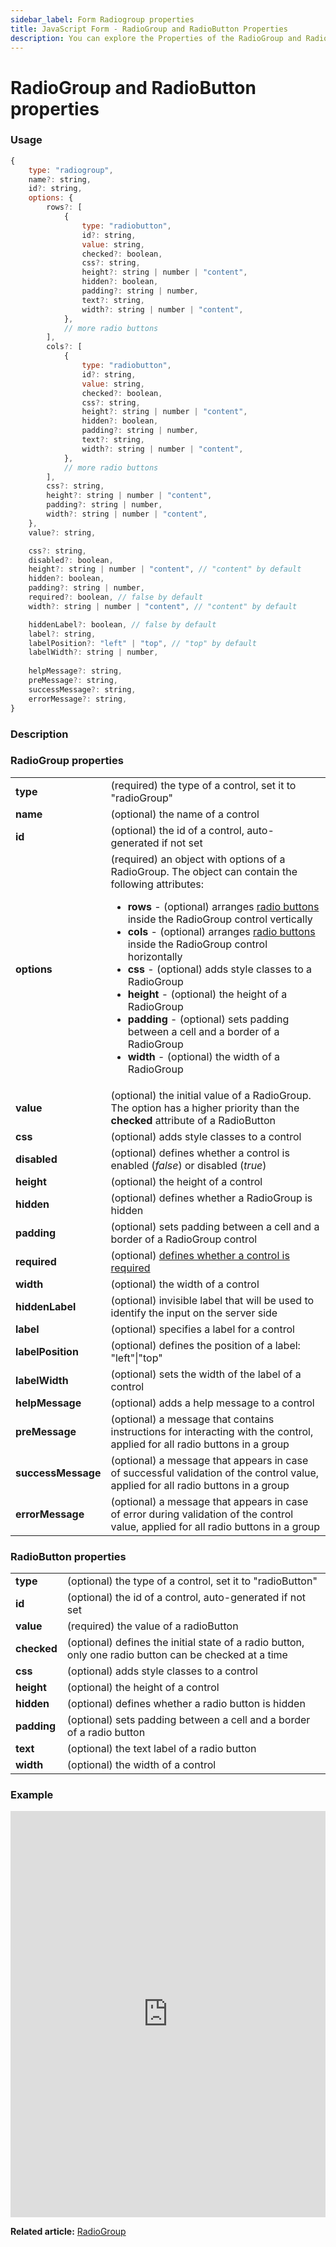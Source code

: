 ```yaml
---
sidebar_label: Form Radiogroup properties
title: JavaScript Form - RadioGroup and RadioButton Properties 
description: You can explore the Properties of the RadioGroup and RadioButton controls of Form in the documentation of the DHTMLX JavaScript UI library. Browse developer guides and API reference, try out code examples and live demos, and download a free 30-day evaluation version of DHTMLX Suite.
---
```


# RadioGroup and RadioButton properties

### Usage

~~~js
{
	type: "radiogroup",
	name?: string,
	id?: string,
	options: {
		rows?: [
			{
				type: "radiobutton",
				id?: string,
				value: string,
				checked?: boolean,
				css?: string,
				height?: string | number | "content",
				hidden?: boolean,
				padding?: string | number,
				text?: string,
				width?: string | number | "content",
			},
			// more radio buttons
		],
		cols?: [
			{
				type: "radiobutton",
				id?: string,
				value: string,
				checked?: boolean,
				css?: string,
				height?: string | number | "content",
				hidden?: boolean,
				padding?: string | number,
				text?: string,
				width?: string | number | "content",
			},
			// more radio buttons
		],
		css?: string,
		height?: string | number | "content",
		padding?: string | number,
		width?: string | number | "content",
	},
	value?: string,

	css?: string,
	disabled?: boolean,
	height?: string | number | "content", // "content" by default
	hidden?: boolean,
	padding?: string | number,
	required?: boolean, // false by default
	width?: string | number | "content", // "content" by default

	hiddenLabel?: boolean, // false by default
	label?: string,
	labelPosition?: "left" | "top", // "top" by default
	labelWidth?: string | number,
	
	helpMessage?: string,
	preMessage?: string,
	successMessage?: string,
	errorMessage?: string,
}
~~~

### Description

### RadioGroup properties

<table>
	<tbody>
        <tr>
			<td><b>type</b></td>
			<td>(required) the type of a control, set it to "radioGroup"</td>
		</tr>
		<tr>
			<td><b>name</b></td>
			<td>(optional) the name of a control</td>
		</tr>
		<tr>
			<td><b>id</b></td>
			<td>(optional) the id of a control, auto-generated if not set</td>
		</tr>
		<tr>
			<td><b>options</b></td>
			<td>(required) an object with options of a RadioGroup. The object can contain the following attributes:
				<ul>
					<li><b>rows</b> - (optional) arranges <a href="../../../../form/api/radiogroup/api_radiogroup_properties/#radiobutton-properties">radio buttons</a> inside the RadioGroup control vertically</li>
					<li><b>cols</b> - (optional) arranges <a href="../../../../form/api/radiogroup/api_radiogroup_properties/#radiobutton-properties">radio buttons</a> inside the RadioGroup control horizontally</li>
					<li><b>css</b> - (optional) adds style classes to a RadioGroup</li>
					<li><b>height</b> - (optional) the height of a RadioGroup </li>
					<li><b>padding</b> - (optional) sets padding between a cell and a border of a RadioGroup</li>
					<li><b>width</b> - (optional) the width of a RadioGroup</li>
				</ul></td>
		</tr>
		<tr>
			<td><b>value</b></td>
			<td>(optional) the initial value of a RadioGroup. The option has a higher priority than the <b>checked</b> attribute of a RadioButton</td>
		</tr>
		<tr>
			<td><b>css</b></td>
			<td>(optional) adds style classes to a control</td>
		</tr>
		<tr>
			<td><b>disabled</b></td>
			<td>(optional) defines whether a control is enabled (<i>false</i>) or disabled (<i>true</i>)</td>
		</tr>
		<tr>
			<td><b>height</b></td>
			<td>(optional) the height of a control</td>
		</tr>
		<tr>
			<td><b>hidden</b></td>
			<td>(optional) defines whether a RadioGroup is hidden</td>
		</tr>
		<tr>
			<td><b>padding</b></td>
			<td>(optional) sets padding between a cell and a border of a RadioGroup control</td>
		</tr>
		<tr>
			<td><b>required</b></td>
			<td>(optional) <a href="../../../work_with_form#validating-form">defines whether a control is required</a></td>
		</tr>
		<tr>
			<td><b>width</b></td>
			<td>(optional) the width of a control</td>
		</tr>
		<tr>
			<td><b>hiddenLabel</b></td>
			<td>(optional) invisible label that will be used to identify the input on the server side</td>
		</tr>
		<tr>
			<td><b>label</b></td>
			<td>(optional) specifies a label for a control</td>
		</tr>
    	<tr>
			<td><b>labelPosition</b></td>
			<td>(optional) defines the position of a label: "left"|"top"</td>
		</tr>
    	<tr>
			<td><b>labelWidth</b></td>
			<td>(optional) sets the width of the label of a control</td>
		</tr>
    	<tr>
			<td><b>helpMessage</b></td>
			<td>(optional) adds a help message to a control</td>
		</tr>
		<tr>
			<td><b>preMessage</b></td>
			<td>(optional) a message that contains instructions for interacting with the control, applied for all radio buttons in a group</td>
		</tr>
		<tr>
			<td><b>successMessage</b></td>
			<td>(optional) a message that appears in case of successful validation of the control value, applied for all radio buttons in a group</td>
		</tr>
		<tr>
			<td><b>errorMessage</b></td>
			<td>(optional) a message that appears in case of error during validation of the control value, applied for all radio buttons in a group</td>
		</tr>
    </tbody>
</table>

### RadioButton properties

<table>
	<tbody>
        <tr>
			<td><b>type</b></td>
			<td>(optional) the type of a control, set it to "radioButton"</td>
		</tr>
		<tr>
			<td><b>id</b></td>
			<td>(optional) the id of a control, auto-generated if not set</td>
		</tr>
		<tr>
			<td><b>value</b></td>
			<td>(required) the value of a radioButton</td>
		</tr>
		<tr>
			<td><b>checked</b></td>
			<td>(optional) defines the initial state of a radio button, only one radio button can be checked at a time</td>
		</tr>
		<tr>
			<td><b>css</b></td>
			<td>(optional) adds style classes to a control</td>
		</tr>
		<tr>
			<td><b>height</b></td>
			<td>(optional) the height of a control</td>
		</tr>
		<tr>
			<td><b>hidden</b></td>
			<td>(optional) defines whether a radio button is hidden</td>
		</tr>
		<tr>
			<td><b>padding</b></td>
			<td>(optional) sets padding between a cell and a border of a radio button</td>
		</tr>
		<tr>
			<td><b>text</b></td>
			<td>(optional) the text label of a radio button</td>
		</tr>
		<tr>
			<td><b>width</b></td>
			<td>(optional) the width of a control</td>
		</tr>
    </tbody>
</table>

### Example

<iframe src="https://snippet.dhtmlx.com/ycp1cbct?mode=js" frameborder="0" class="snippet_iframe" width="100%" height="650"></iframe>

**Related article:** [RadioGroup](form/radiogroup.md)

